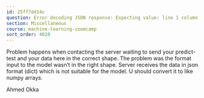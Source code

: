```yaml
---
id: 25ff7dd14c
question: Error decoding JSON response: Expecting value: line 1 column 1 (char 0)
section: Miscellaneous
course: machine-learning-zoomcamp
sort_order: 4020
---
```


Problem happens when contacting the server waiting to send your predict-test and your data here in the correct shape.
The problem was the format input to the model wasn’t in the right shape. Server receives the data in json format (dict) which is not suitable for the model. U should convert it to like numpy arrays.

Ahmed Okka

